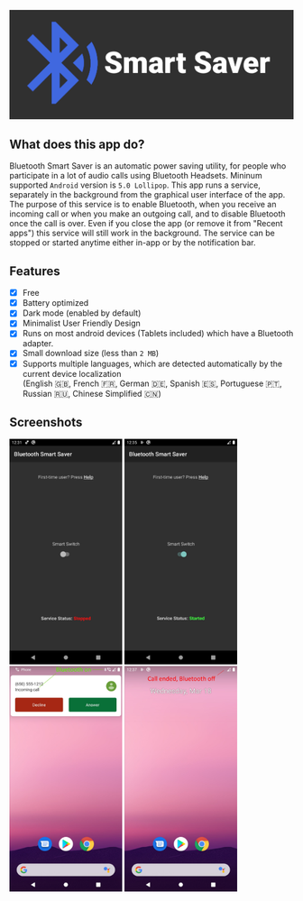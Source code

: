 ![image1](https://github.com/NC0DER/BluetoothSmartSaver/blob/develop/screenshots/feature-graphic-cropped.png)

## What does this app do?
Bluetooth Smart Saver is an automatic power saving utility, for people who participate in a lot of audio calls using Bluetooth Headsets. Mininum supported `Android` version is `5.0 Lollipop`. This app runs a service, separately in the background from the graphical user interface of the app.
The purpose of this service is to enable Bluetooth, when you receive an incoming call or when you make an outgoing call, and to disable Bluetooth once the call is over. 
Even if you close the app (or remove it from "Recent apps") this service will still work in the background. The service can be stopped or started anytime either in-app or by the notification bar.

## Features
- [x] Free
- [x] Battery optimized
- [x] Dark mode (enabled by default)
- [x] Minimalist User Friendly Design
- [x] Runs on most android devices (Tablets included) which have a Bluetooth adapter.
- [x] Small download size (less than `2 MB`)
- [x] Supports multiple languages, which are detected automatically by the current device localization  
(English 🇬🇧, French 🇫🇷, German 🇩🇪, Spanish 🇪🇸, Portuguese 🇵🇹, Russian 🇷🇺, Chinese Simplified 🇨🇳)

## Screenshots
<p float="left">
  <img src="https://github.com/NC0DER/BluetoothSmartSaver/blob/develop/screenshots/phone%20(1).jpg" width="200"/>
  <img src="https://github.com/NC0DER/BluetoothSmartSaver/blob/develop/screenshots/phone%20(2).jpg" width="200"/> 
  <img src="https://github.com/NC0DER/BluetoothSmartSaver/blob/develop/screenshots/phone%20(3).jpg" width="200"/>
  <img src="https://github.com/NC0DER/BluetoothSmartSaver/blob/develop/screenshots/phone%20(4).jpg" width="200"/>
</p>
